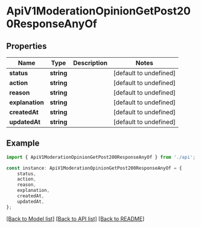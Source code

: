 # ApiV1ModerationOpinionGetPost200ResponseAnyOf


## Properties

Name | Type | Description | Notes
------------ | ------------- | ------------- | -------------
**status** | **string** |  | [default to undefined]
**action** | **string** |  | [default to undefined]
**reason** | **string** |  | [default to undefined]
**explanation** | **string** |  | [default to undefined]
**createdAt** | **string** |  | [default to undefined]
**updatedAt** | **string** |  | [default to undefined]

## Example

```typescript
import { ApiV1ModerationOpinionGetPost200ResponseAnyOf } from './api';

const instance: ApiV1ModerationOpinionGetPost200ResponseAnyOf = {
    status,
    action,
    reason,
    explanation,
    createdAt,
    updatedAt,
};
```

[[Back to Model list]](../README.md#documentation-for-models) [[Back to API list]](../README.md#documentation-for-api-endpoints) [[Back to README]](../README.md)

